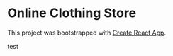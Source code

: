 # Online Clothing Store

This project was bootstrapped with [Create React App](https://github.com/facebook/create-react-app).

test